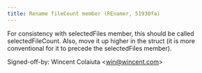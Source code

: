 ```yaml
---
title: Rename fileCount member (REnamer, 51930fa)
---
```


For consistency with selectedFiles member, this should be called selectedFileCount. Also, move it up higher in the struct (it is more conventional for it to precede the selectedFiles member).

Signed-off-by: Wincent Colaiuta &lt;win@wincent.com&gt;
